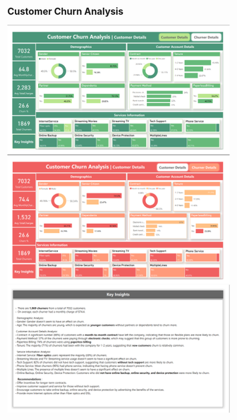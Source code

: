## Customer Churn Analysis

![Alt Text](https://github.com/Tushara08/Portfolio-Projects/blob/main/Project%202/proj2-img1.png?raw=true)
![Alt Text](https://github.com/Tushara08/Portfolio-Projects/blob/main/Project%202/proj2-img2.png?raw=true)
![Alt Text](https://github.com/Tushara08/Portfolio-Projects/blob/main/Project%202/proj2-img3.png?raw=true)
